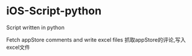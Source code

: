 # iOS-Script-python
Script written in python

Fetch appStore comments and write excel files
抓取appStore的评论,写入excel文件

